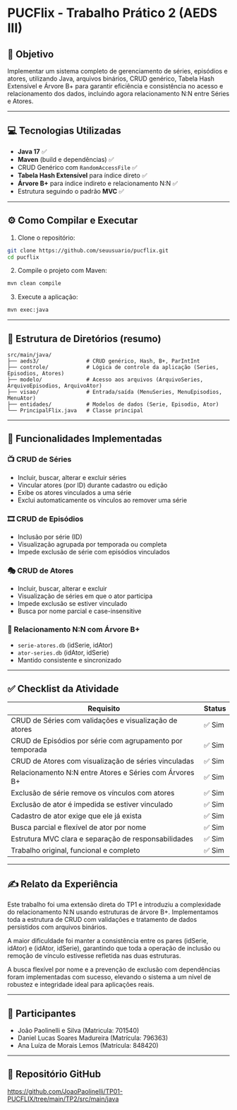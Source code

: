 # PUCFlix - Trabalho Prático 2 (AEDS III)

## 🎯 Objetivo

Implementar um sistema completo de gerenciamento de séries, episódios e atores, utilizando Java, arquivos binários, CRUD genérico, Tabela Hash Extensível e Árvore B+ para garantir eficiência e consistência no acesso e relacionamento dos dados, incluindo agora relacionamento N\:N entre Séries e Atores.

---

## 💻 Tecnologias Utilizadas

* **Java 17** ✅
* **Maven** (build e dependências) ✅
* CRUD Genérico com `RandomAccessFile` ✅
* **Tabela Hash Extensível** para índice direto ✅
* **Árvore B+** para índice indireto e relacionamento N\:N ✅
* Estrutura seguindo o padrão **MVC** ✅

---

## ⚙️ Como Compilar e Executar

1. Clone o repositório:

```bash
git clone https://github.com/seuusuario/pucflix.git
cd pucflix
```

2. Compile o projeto com Maven:

```bash
mvn clean compile
```

3. Execute a aplicação:

```bash
mvn exec:java
```

---

## 📂 Estrutura de Diretórios (resumo)

```
src/main/java/
├── aeds3/               # CRUD genérico, Hash, B+, ParIntInt
├── controle/            # Lógica de controle da aplicação (Series, Episodios, Atores)
├── modelo/              # Acesso aos arquivos (ArquivoSeries, ArquivoEpisodios, ArquivoAtor)
├── visao/               # Entrada/saída (MenuSeries, MenuEpisodios, MenuAtor)
├── entidades/           # Modelos de dados (Serie, Episodio, Ator)
└── PrincipalFlix.java   # Classe principal
```

---

## 📌 Funcionalidades Implementadas

### 📺 CRUD de Séries

* Incluir, buscar, alterar e excluir séries
* Vincular atores (por ID) durante cadastro ou edição
* Exibe os atores vinculados a uma série
* Exclui automaticamente os vínculos ao remover uma série

### 🎞️ CRUD de Episódios

* Inclusão por série (ID)
* Visualização agrupada por temporada ou completa
* Impede exclusão de série com episódios vinculados

### 🎭 CRUD de Atores

* Incluir, buscar, alterar e excluir
* Visualização de séries em que o ator participa
* Impede exclusão se estiver vinculado
* Busca por nome parcial e case-insensitive

### 🔗 Relacionamento N\:N com Árvore B+

* `serie-atores.db` (idSerie, idAtor)
* `ator-series.db` (idAtor, idSerie)
* Mantido consistente e sincronizado

---

## ✅ Checklist da Atividade

| Requisito                                                 | Status |
| --------------------------------------------------------- | ------ |
| CRUD de Séries com validações e visualização de atores    | ✅ Sim  |
| CRUD de Episódios por série com agrupamento por temporada | ✅ Sim  |
| CRUD de Atores com visualização de séries vinculadas      | ✅ Sim  |
| Relacionamento N\:N entre Atores e Séries com Árvores B+  | ✅ Sim  |
| Exclusão de série remove os vínculos com atores           | ✅ Sim  |
| Exclusão de ator é impedida se estiver vinculado          | ✅ Sim  |
| Cadastro de ator exige que ele já exista                  | ✅ Sim  |
| Busca parcial e flexível de ator por nome                 | ✅ Sim  |
| Estrutura MVC clara e separação de responsabilidades      | ✅ Sim  |
| Trabalho original, funcional e completo                   | ✅ Sim  |

---

## ✍️ Relato da Experiência

Este trabalho foi uma extensão direta do TP1 e introduziu a complexidade do relacionamento N\:N usando estruturas de árvore B+. Implementamos toda a estrutura de CRUD com validações e tratamento de dados persistidos com arquivos binários.

A maior dificuldade foi manter a consistência entre os pares (idSerie, idAtor) e (idAtor, idSerie), garantindo que toda a operação de inclusão ou remoção de vínculo estivesse refletida nas duas estruturas.

A busca flexível por nome e a prevenção de exclusão com dependências foram implementadas com sucesso, elevando o sistema a um nível de robustez e integridade ideal para aplicações reais.

---

## 👥 Participantes

* João Paolinelli e Silva (Matricula: 701540)
* Daniel Lucas Soares Madureira (Matrícula: 796363)
* Ana Luíza de Morais Lemos (Matrícula: 848420)

---

## 🔗 Repositório GitHub

https://github.com/JoaoPaolinelli/TP01-PUCFLIX/tree/main/TP2/src/main/java
